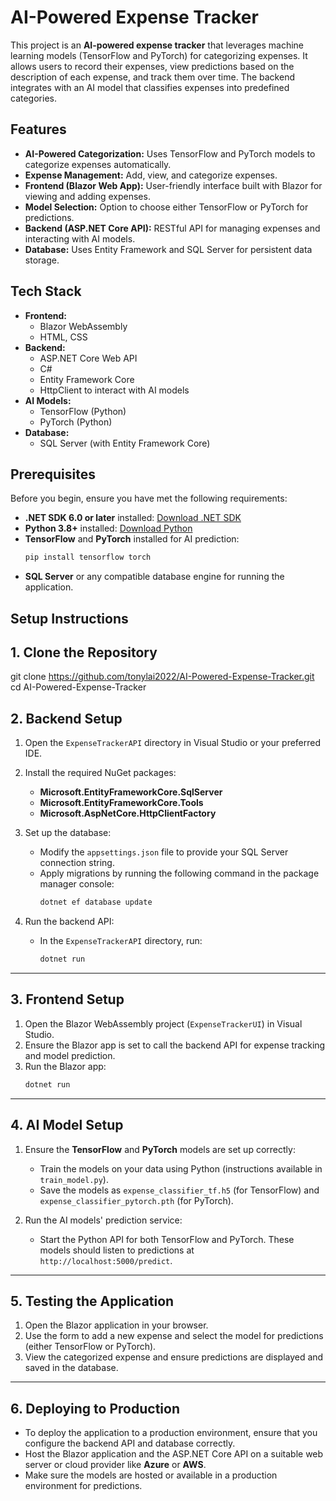 # AI-Powered Expense Tracker

This project is an **AI-powered expense tracker** that leverages machine learning models (TensorFlow and PyTorch) for categorizing expenses. It allows users to record their expenses, view predictions based on the description of each expense, and track them over time. The backend integrates with an AI model that classifies expenses into predefined categories.

## Features

- **AI-Powered Categorization:** Uses TensorFlow and PyTorch models to categorize expenses automatically.
- **Expense Management:** Add, view, and categorize expenses.
- **Frontend (Blazor Web App):** User-friendly interface built with Blazor for viewing and adding expenses.
- **Model Selection:** Option to choose either TensorFlow or PyTorch for predictions.
- **Backend (ASP.NET Core API):** RESTful API for managing expenses and interacting with AI models.
- **Database:** Uses Entity Framework and SQL Server for persistent data storage.

## Tech Stack

- **Frontend:** 
  - Blazor WebAssembly
  - HTML, CSS
- **Backend:**
  - ASP.NET Core Web API
  - C#
  - Entity Framework Core
  - HttpClient to interact with AI models
- **AI Models:**
  - TensorFlow (Python)
  - PyTorch (Python)
- **Database:** 
  - SQL Server (with Entity Framework Core)

## Prerequisites

Before you begin, ensure you have met the following requirements:
- **.NET SDK 6.0 or later** installed: [Download .NET SDK](https://dotnet.microsoft.com/download)
- **Python 3.8+** installed: [Download Python](https://www.python.org/downloads/)
- **TensorFlow** and **PyTorch** installed for AI prediction: 
    ```bash
    pip install tensorflow torch
    ```
- **SQL Server** or any compatible database engine for running the application.

## Setup Instructions

## 1. Clone the Repository

git clone https://github.com/tonylai2022/AI-Powered-Expense-Tracker.git
cd AI-Powered-Expense-Tracker

## 2. Backend Setup

1. Open the `ExpenseTrackerAPI` directory in Visual Studio or your preferred IDE.
2. Install the required NuGet packages:
    - **Microsoft.EntityFrameworkCore.SqlServer**
    - **Microsoft.EntityFrameworkCore.Tools**
    - **Microsoft.AspNetCore.HttpClientFactory**

3. Set up the database:
    - Modify the `appsettings.json` file to provide your SQL Server connection string.
    - Apply migrations by running the following command in the package manager console:
      ```bash
      dotnet ef database update
      ```

4. Run the backend API:
    - In the `ExpenseTrackerAPI` directory, run:
      ```bash
      dotnet run
      ```

---

## 3. Frontend Setup

1. Open the Blazor WebAssembly project (`ExpenseTrackerUI`) in Visual Studio.
2. Ensure the Blazor app is set to call the backend API for expense tracking and model prediction.
3. Run the Blazor app:
    ```bash
    dotnet run
    ```

---

## 4. AI Model Setup

1. Ensure the **TensorFlow** and **PyTorch** models are set up correctly:
    - Train the models on your data using Python (instructions available in `train_model.py`).
    - Save the models as `expense_classifier_tf.h5` (for TensorFlow) and `expense_classifier_pytorch.pth` (for PyTorch).

2. Run the AI models' prediction service:
    - Start the Python API for both TensorFlow and PyTorch. These models should listen to predictions at `http://localhost:5000/predict`.

---

## 5. Testing the Application

1. Open the Blazor application in your browser.
2. Use the form to add a new expense and select the model for predictions (either TensorFlow or PyTorch).
3. View the categorized expense and ensure predictions are displayed and saved in the database.

---

## 6. Deploying to Production

- To deploy the application to a production environment, ensure that you configure the backend API and database correctly.
- Host the Blazor application and the ASP.NET Core API on a suitable web server or cloud provider like **Azure** or **AWS**.
- Make sure the models are hosted or available in a production environment for predictions.

